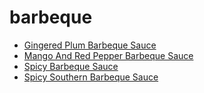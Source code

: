 # barbeque

 * [Gingered Plum Barbeque Sauce](index/g/gingered-plum-barbeque-sauce-12439.json)
 * [Mango And Red Pepper Barbeque Sauce](index/m/mango-and-red-pepper-barbeque-sauce-12440.json)
 * [Spicy Barbeque Sauce](index/s/spicy-barbeque-sauce-2154.json)
 * [Spicy Southern Barbeque Sauce](index/s/spicy-southern-barbeque-sauce-12441.json)
